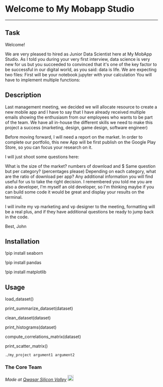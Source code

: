 # Welcome to My Mobapp Studio
***

## Task
Welcome!

We are very pleased to hired as Junior Data Scientist here at My MobApp Studio. 
As I told you during your very first interview, data science is very new for us but you succeeded to convinced that it's one of the key factor to be successful in our digital world, as you said: data is life.
We are expecting two files:
First will be your notebook jupyter with your calculation You will have to implement multiple functions:

## Description
Last management meeting, we decided we will allocate resource to create a new mobile app and I have to say that I have already received multiple emails showing the enthusiasm from our employees who wants to be part of the team.
We have all in-house the different skills we need to make this project a success (marketing, design, game design, software engineer)

Before moving forward, I will need a report on the market. In order to complete our portfolio, this new App will be first publish on the Google Play Store, so you can focus your research on it.

I will just shoot some questions here:

What is the size of the market? numbers of download and $
Same question but per category? (percentages please)
Depending on each category, what are the ratio of download per app?
Any additional information you will find useful for us to take the right decision.
I remembered you told me you are also a developer, I'm myself an old developer, so I'm thinking maybe if you can build some code it would be great and display your results on the terminal.

I will invite my vp marketing and vp designer to the meeting, formatting will be a real plus, and if they have additional questions be ready to jump back in the code.

Best,
John


## Installation
!pip install seaborn

!pip install pandas

!pip install matplotlib


## Usage
load_dataset()

print_summarize_dataset(dataset)

clean_dataset(dataset)

print_histograms(dataset)

compute_correlations_matrix(dataset)

print_scatter_matrix()
```
./my_project argument1 argument2
```

### The Core Team


<span><i>Made at <a href='https://qwasar.io'>Qwasar Silicon Valley</a></i></span>
<span><img alt='Qwasar Silicon Valley Logo' src='https://storage.googleapis.com/qwasar-public/qwasar-logo_50x50.png' width='20px'></span>

